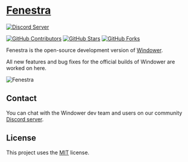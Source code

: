 # [Fenestra][github-project]

[![Discord Server][discord-badge]][discord-url]
<!--[![Build Status][build-status-badge]][build-status-url]-->
[![GitHub Contributors][contributors-badge]][contributors-url]
[![GitHub Stars][stars-badge]][stars-url]
[![GitHub Forks][forks-badge]][forks-url]

Fenestra is the open-source development version of [Windower][windower-homepage].

All new features and bug fixes for the official builds of Windower are worked on here.

![Fenestra][banner]

<!--
## Contributing

All contributions are welcome. Learn more about contributing in
the [CONTRIBUTING][contributing] file.

Not sure what to contribute? Check out the [GitHub "contribute" page][contribute]
-->

## Contact

You can chat with the Windower dev team and users on our community [Discord server][discord-url].

## License

This project uses the [MIT][license] license.

<!-- References -->

[github-project]: https://github.com/Windower/Fenestra
[windower-homepage]: https://windower.net

[banner]: ../media/banner.png

[contributing]: ./CONTRIBUTING.md
[contribute]: https://github.com/Windower/Fenestra/contribute

[license]: ./LICENSE.md

[discord-url]: https://discord.gg/2wCMexS
[build-status-url]: https://github.com/windower/Fenestra/actions?query=workflow%3A"Build"+event%3Apush
[contributors-url]: https://github.com/Windower/Fenestra/graphs/contributors
[stars-url]: https://github.com/Windower/Fenestra/stargazers
[forks-url]: https://github.com/Windower/Fenestra/network/members

[discord-badge]: https://img.shields.io/discord/338590234235371531.svg?logo=discord&logoColor=white&colorB=7289da
[build-status-badge]: https://github.com/Windower/Fenestra/workflows/Build/badge.svg?branch=master&event=push
[contributors-badge]: https://img.shields.io/github/contributors/Windower/Fenestra
[stars-badge]: https://img.shields.io/github/stars/Windower/Fenestra
[forks-badge]: https://img.shields.io/github/forks/Windower/Fenestra
